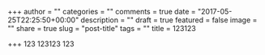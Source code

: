 +++
author = ""
categories = ""
comments = true
date = "2017-05-25T22:25:50+00:00"
description = ""
draft = true
featured = false
image = ""
share = true
slug = "post-title"
tags = ""
title = 123123

+++
 123 123123 123 